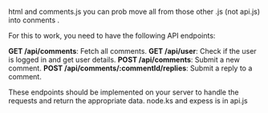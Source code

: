 html and comments.js
you can prob move all from those other .js (not api.js) into conments . 


For this to work, you need to have the following API endpoints:

 **GET /api/comments**: Fetch all comments.
  **GET /api/user**: Check if the user is logged in and get user details.
 **POST /api/comments**: Submit a new comment.
**POST /api/comments/:commentId/replies**: Submit a reply to a comment.

These endpoints should be implemented on your server to handle the requests and return the appropriate data.
  node.ks and expess   is in api.js
